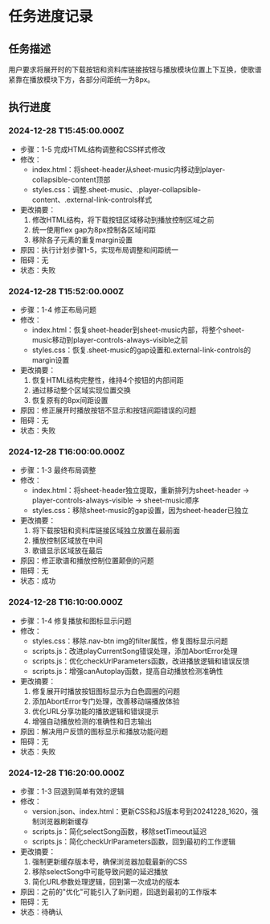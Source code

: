 # 任务进度记录

## 任务描述
用户要求将展开时的下载按钮和资料库链接按钮与播放模块位置上下互换，使歌谱紧靠在播放模块下方，各部分间距统一为8px。

## 执行进度

### 2024-12-28 T15:45:00.000Z
- 步骤：1-5 完成HTML结构调整和CSS样式修改
- 修改：
  - index.html：将sheet-header从sheet-music内移动到player-collapsible-content顶部
  - styles.css：调整.sheet-music、.player-collapsible-content、.external-link-controls样式
- 更改摘要：
  1. 修改HTML结构，将下载按钮区域移动到播放控制区域之前
  2. 统一使用flex gap为8px控制各区域间距
  3. 移除各子元素的重复margin设置
- 原因：执行计划步骤1-5，实现布局调整和间距统一
- 阻碍：无
- 状态：失败

### 2024-12-28 T15:52:00.000Z
- 步骤：1-4 修正布局问题
- 修改：
  - index.html：恢复sheet-header到sheet-music内部，将整个sheet-music移动到player-controls-always-visible之前
  - styles.css：恢复.sheet-music的gap设置和.external-link-controls的margin设置
- 更改摘要：
  1. 恢复HTML结构完整性，维持4个按钮的内部间距
  2. 通过移动整个区域实现位置交换
  3. 恢复原有的8px间距设置
- 原因：修正展开时播放按钮不显示和按钮间距错误的问题
- 阻碍：无
- 状态：失败

### 2024-12-28 T16:00:00.000Z
- 步骤：1-3 最终布局调整
- 修改：
  - index.html：将sheet-header独立提取，重新排列为sheet-header -> player-controls-always-visible -> sheet-music顺序
  - styles.css：移除sheet-music的gap设置，因为sheet-header已独立
- 更改摘要：
  1. 将下载按钮和资料库链接区域独立放置在最前面
  2. 播放控制区域放在中间
  3. 歌谱显示区域放在最后
- 原因：修正歌谱和播放控制位置颠倒的问题
- 阻碍：无
- 状态：成功

### 2024-12-28 T16:10:00.000Z
- 步骤：1-4 修复播放和图标显示问题
- 修改：
  - styles.css：移除.nav-btn img的filter属性，修复图标显示问题
  - scripts.js：改进playCurrentSong错误处理，添加AbortError处理
  - scripts.js：优化checkUrlParameters函数，改进播放逻辑和错误反馈
  - scripts.js：增强canAutoplay函数，提高自动播放检测准确性
- 更改摘要：
  1. 修复展开时播放按钮图标显示为白色圆圈的问题
  2. 添加AbortError专门处理，改善移动端播放体验
  3. 优化URL分享功能的播放逻辑和错误提示
  4. 增强自动播放检测的准确性和日志输出
- 原因：解决用户反馈的图标显示和播放功能问题
- 阻碍：无
- 状态：失败

### 2024-12-28 T16:20:00.000Z
- 步骤：1-3 回退到简单有效的逻辑
- 修改：
  - version.json、index.html：更新CSS和JS版本号到20241228_1620，强制浏览器刷新缓存
  - scripts.js：简化selectSong函数，移除setTimeout延迟
  - scripts.js：简化checkUrlParameters函数，回到最初的工作逻辑
- 更改摘要：
  1. 强制更新缓存版本号，确保浏览器加载最新的CSS
  2. 移除selectSong中可能导致问题的延迟播放
  3. 简化URL参数处理逻辑，回到第一次成功的版本
- 原因：之前的"优化"可能引入了新问题，回退到最初的工作版本
- 阻碍：无
- 状态：待确认 